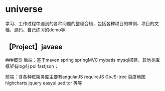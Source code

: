 # universe
学习、工作过程中遇到的各种问题的整理合辑，包括各种项目的样例、项目的文档、源码、自己练习的demo等

## 【Project】javaee
###概览
后端：基于maven spring springMVC mybatis mysql搭建，其他类库框架有log4j poi fastjson；

前端：含各种框架类库主要有angularJS requireJS GoJS-tree 百度地图 highcharts jquery easyui  ueditor 等等 

